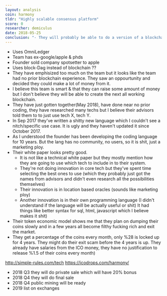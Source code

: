 ```yaml
---
layout: analysis
coin: harmony
tldr: "Highly scalable consensus platform"
score: 0
researcher: demiculus
date: 2018-05-25
conclusion: "- They will probably be able to do a version of a blockchain (by using other peoples tech)\n- I don't believe they will be one of the standing blockchains after this era has passed.\n- I do believe (80%) they will be able to pump their token price.\n- It might be wise to buy some in the private sale from our trading account and then dump when we feel like it has pumped enough\n- It has a really high chance of being a top 100 coin or even top 50 coin. "
---
```


- Uses OmniLedger
- Team has ex-google/apple & phds
- Founder sold company spotsetter to apple
- Uses block-Dag instead of blockchain ??
- They have emphisized too much on the team but it looks like the team had no prior blockchain experience. They saw an oppourtunity and decided they could make a lot of money from it.
- I believe this team is smart & that they can raise some amount of money but I don't believe they will be able to create the next all working blockchain.
- They have just gotten together(May 2018), have done near no prior coding, they have researched many techs but I believe their advisors told them to to just use tech X, tech Y.
- In Sep 2017 they've written a shitty new language which I couldn't see a nitch/specific use case. It is ugly and they haven't updated it since October 2017.
- As I understood the founder has been developing the coding language for 10 years. But the lang has no community, no users, so it is shit, just a marketing ploy.
- Their white paper looks pretty good.
    - It is not like a technical white paper but they mostly mention how they are going to use which tech to include in to their system.
    - They're not doing innovation in core tech but they've spent time selecting the best ones to use (which they probably just got the names from advisors and didn't even research all the possibilities themselves)
    - Their innovation is in location based oracles (sounds like marketing ploy)
    - Another innovation is in their own programming language (I didn't understand if the language will be actually useful or shit) It had things like better syntax for sql, html, javascript which I believe makes it shit)
- Their token economic model shows me that they plan on dumping their coins slowly and in a few years all become filthy fucking rich and exit the market.
- They get a percentage of the coins every month, only %28 is locked up for 4 years. They might do their exit scam before the 4 years is up. They already have salaries from the ICO money, they have no justification to release %1.5 of their coins every month)

http://simple-rules.com/tech
https://icodrops.com/harmony/

- 2018 Q3 they will do private sale which will have 20% bonus
- 2018 Q4 they will do final sale
- 2018 Q4 public mining will be ready
- 2019 list on exchanges